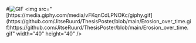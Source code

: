#![GIF]([https://media.giphy.com/media/vFKqnCdLPNOKc/giphy.gif](https://github.com/JitseRuurd/ThesisPoster/blob/main/Erosion_over_time.gif)https://github.com/JitseRuurd/ThesisPoster/blob/main/Erosion_over_time.gif)
<img src="[https://media.giphy.com/media/vFKqnCdLPNOKc/giphy.gif](https://github.com/JitseRuurd/ThesisPoster/blob/main/Erosion_over_time.gif)https://github.com/JitseRuurd/ThesisPoster/blob/main/Erosion_over_time.gif" width="40" height="40" />
